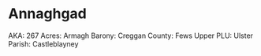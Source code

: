 # Annaghgad

AKA: 267
Acres: Armagh
Barony: Creggan
County: Fews Upper
PLU: Ulster
Parish: Castleblayney